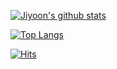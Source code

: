 
[![Jiyoon's github stats](https://github-readme-stats.vercel.app/api?username=yyoooona)](https://github.com/yyoooona/github-readme-stats)

[![Top Langs](https://github-readme-stats.vercel.app/api/top-langs/?username=anuraghazra&layout=compact)](https://github.com/anuraghazra/github-readme-stats)

[![Hits](https://hits.seeyoufarm.com/api/count/incr/badge.svg?url=https%3A%2F%2Fgithub.com%2Fyyoooona&count_bg=%2379C83D&title_bg=%233776FF&icon=aiqfome.svg&icon_color=%23E7E7E7&title=hits&edge_flat=false)](https://hits.seeyoufarm.com)

<!--
**yyoooona/yyoooona** is a ✨ _special_ ✨ repository because its `README.md` (this file) appears on your GitHub profile.

Here are some ideas to get you started:

- 🔭 I’m currently working on ...
- 🌱 I’m currently learning ...
- 👯 I’m looking to collaborate on ...
- 🤔 I’m looking for help with ...
- 💬 Ask me about ...
- 📫 How to reach me: ...
- 😄 Pronouns: ...
- ⚡ Fun fact: ...
-->
